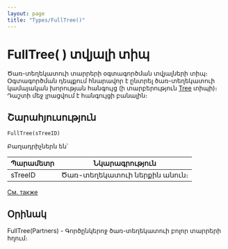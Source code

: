 ```yaml
---
layout: page
title: "Types/FullTree()"
---
```


# FullTree( ) տվյալի տիպ

Ծառ-տեղեկատուի տարրերի օգտագործման տվյալների տիպ։ Օգտագործման դեպքում հնարավոր է ընտրել ծառ-տեղեկատուի կամայական խորության հանգույց (ի տարբերություն [Tree](Tree().md) տիպի)։ Դաշտի մեջ լրացվում է հանգույցի բանալին։


## Շարահյուսություն

``` 
FullTree(sTreeID)
```

Բաղադրիչներն են՝


| Պարամետր | Նկարագրություն |
|--|--|
| sTreeID | Ծառ-տեղեկատուի ներքին անուն։ |



[См. также](../types.html)


## Օրինակ

FullTree(Partners) - Գործընկերոջ ծառ-տեղեկատուի բոլոր տարրերի հղում։
